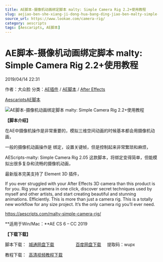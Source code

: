 ```yaml
---
title: AE脚本-摄像机动画绑定脚本 malty: Simple Camera Rig 2.2+使用教程
slug: aejiao-ben-she-xiang-ji-dong-hua-bang-ding-jiao-ben-malty-simple-camera-rig-2-2-shi-yong-jiao-cheng
source_url: https://www.lookae.com/camera-rig/
category: aescripts
tags: [Aescaripts, AE脚本]
---
```

# AE脚本-摄像机动画绑定脚本 malty: Simple Camera Rig 2.2+使用教程

2019/04/14 22:31

作者：大众脸
分类：[AE插件](https://www.lookae.com/after-effects/aechajian/) / [AE脚本](https://www.lookae.com/after-effects/aescripts/) / [After Effects](https://www.lookae.com/after-effects/)

[Aescaripts](https://www.lookae.com/tag/aescaripts/)[AE脚本](https://www.lookae.com/tag/ae%e8%84%9a%e6%9c%ac/)

![AE脚本-摄像机动画绑定脚本 malty: Simple Camera Rig 2.2+使用教程](https://www.lookae.com/wp-content/uploads/2014/09/Simple-Camera-Rig.jpg "AE脚本-摄像机动画绑定脚本 malty: Simple Camera Rig 2.2+使用教程-LookAE.com")

**【脚本介绍】**

在AE中摄像机操作是非常重要的，模拟三维空间动画的时候基本都会用摄像机动画，

一般的摄像机动画操作是 绑定，设置关键帧，但是控制起来非常繁琐和麻烦，

AEScripts-malty: Simple Camera Rig 2.05 这款脚本，将绑定变得简单，但能模拟出很多复杂和流畅的摄像机动画，

最新版本完美支持了 Element 3D 插件，

If you ever struggled with your After Effects 3D camera than this product is for you. Rig your camera in one click, discover secret techniques used by myself and other artists, and start creating beautiful and stunning animations. Efficiently. This is more than just a camera rig. This is a totally new workflow for any size project. It’s the only camera rig you’ll ever need.

https://aescripts.com/malty-simple-camera-rig/

**适用于Win/Mac：**AE CS 6 – CC 2019

**【下载下载】**

脚本下载：  [城通网盘下载](https://lookae.ctfile.com/fs/680462-365501992)                  [百度网盘下载](https://pan.baidu.com/s/1QPnXzXfi3qn3A807wwHNyQ)     提取码：wupx

教程下载：  [高清视频教程下载](http://lookae.ctfile.com/file/140930238)
